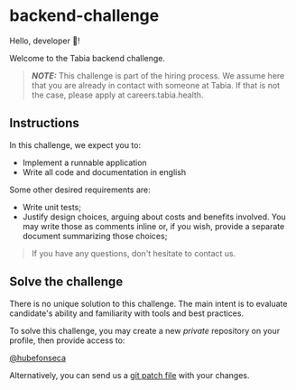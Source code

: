 # backend-challenge

Hello, developer :wave:!

Welcome to the Tabia backend challenge.

> **_NOTE:_** This challenge is part of the hiring process. We assume here that you are already in contact with someone at Tabia. If that is not the case, please apply at careers.tabia.health.

## Instructions

In this challenge, we expect you to:

- Implement a runnable application
- Write all code and documentation in english

Some other desired requirements are:

- Write unit tests;
- Justify design choices, arguing about costs and benefits involved. You may write those as comments inline or, if you wish, provide a separate document summarizing those choices;

> If you have any questions, don't hesitate to contact us.

## Solve the challenge

There is no unique solution to this challenge. The main intent is to evaluate candidate's ability and familiarity with tools and best practices.

To solve this challenge, you may create a new *private* repository on your profile, then provide access to:

[@hubefonseca](https://github.com/hubefonseca)

Alternatively, you can send us a [git patch file](https://www.devroom.io/2009/10/26/how-to-create-and-apply-a-patch-with-git/) with your changes.
